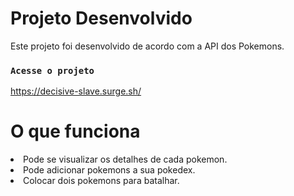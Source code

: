 # Projeto Desenvolvido

Este projeto foi desenvolvido de acordo com a API dos Pokemons.

### `Acesse o projeto`

https://decisive-slave.surge.sh/


# O que funciona

<li>
Pode se visualizar os detalhes de cada pokemon.
</li>
<li>
Pode adicionar pokemons a sua pokedex.
</li>
<li>
Colocar dois pokemons para batalhar.
</li>



